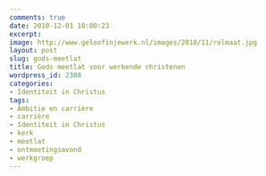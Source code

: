 ```yaml
---
comments: true
date: 2010-12-01 10:00:23
excerpt:  
image: http://www.geloofinjewerk.nl/images/2010/11/rolmaat.jpg
layout: post
slug: gods-meetlat
title: Gods meetlat voor werkende christenen
wordpress_id: 2308
categories:
- Identiteit in Christus
tags:
- Ambitie en carrière
- carrière
- Identiteit in Christus
- kerk
- meetlat
- ontmoetingsavond
- werkgroep
---
```


